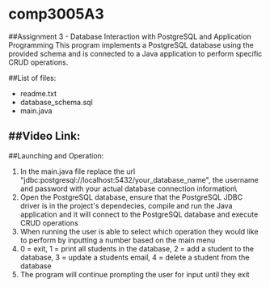 # comp3005A3
##Assignment 3 - Database Interaction with PostgreSQL and Application Programming
This program implements a PostgreSQL database using the provided schema and is connected to a Java application to perform specific CRUD operations.

##List of files:
  - readme.txt 
  - database_schema.sql
  - main.java

##Video Link:
  -

##Launching and Operation:
  1. In the main.java file replace the url "jdbc:postgresql://localhost:5432/your_database_name", the username and password with your actual database connection information\
  2. Open the PostgreSQL database, ensure that the PostgreSQL JDBC driver is in the project's dependecies, compile and run the Java application and it will connect to the PostgreSQL database and execute CRUD operations
  3. When running the user is able to select which operation they would like to perform by inputting a number based on the main menu
  4. 0 = exit, 1 = print all students in the database, 2 = add a student to the database, 3 = update a students email, 4 = delete a student from the database
  5. The program will continue prompting the user for input until they exit
